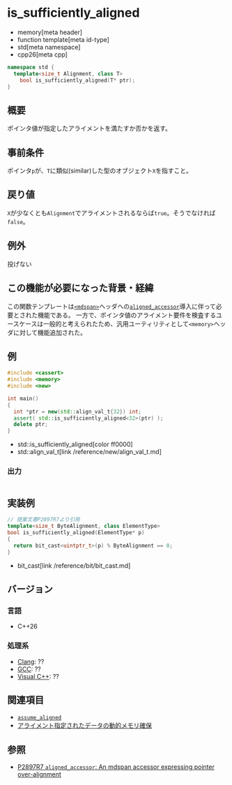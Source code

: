 # is_sufficiently_aligned
* memory[meta header]
* function template[meta id-type]
* std[meta namespace]
* cpp26[meta cpp]

```cpp
namespace std {
  template<size_t Alignment, class T>
    bool is_sufficiently_aligned(T* ptr);
}
```

## 概要
ポインタ値が指定したアライメントを満たすか否かを返す。


## 事前条件
ポインタ`p`が、`T`に類似(similar)した型のオブジェクト`X`を指すこと。


## 戻り値
`X`が少なくとも`Alignment`でアライメントされるならば`true`。そうでなければ`false`。


## 例外
投げない


## この機能が必要になった背景・経緯
この関数テンプレートは[`<mdspan>`](/reference/mdspan.md)ヘッダへの[`aligned_accessor`](/reference/mdspan/aligned_accessor.md)導入に伴って必要とされた機能である。
一方で、ポインタ値のアライメント要件を検査するユースケースは一般的と考えられたため、汎用ユーティリティとして`<memory>`ヘッダに対して機能追加された。


## 例
```cpp example
#include <cassert>
#include <memory>
#include <new>

int main()
{
  int *ptr = new(std::align_val_t{32}) int;
  assert( std::is_sufficiently_aligned<32>(ptr) );
  delete ptr;
}
```
* std::is_sufficiently_aligned[color ff0000]
* std::align_val_t[link /reference/new/align_val_t.md]

### 出力
```
```


## 実装例
```cpp
// 提案文書P2897R7より引用
template<size_t ByteAlignment, class ElementType>
bool is_sufficiently_aligned(ElementType* p)
{
  return bit_cast<uintptr_t>(p) % ByteAlignment == 0;
}
```
* bit_cast[link /reference/bit/bit_cast.md]


## バージョン
### 言語
- C++26

### 処理系
- [Clang](/implementation.md#clang): ??
- [GCC](/implementation.md#gcc): ??
- [Visual C++](/implementation.md#visual_cpp): ??


## 関連項目
- [`assume_aligned`](assume_aligned.md)
- [アライメント指定されたデータの動的メモリ確保](/lang/cpp17/dynamic_memory_allocation_for_over-aligned_data.md)


## 参照
- [P2897R7 `aligned_accessor`: An mdspan accessor expressing pointer over-alignment](https://www.open-std.org/jtc1/sc22/wg21/docs/papers/2024/p2897r7.html)
